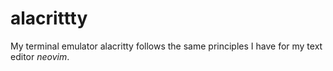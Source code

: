 # alacrittty
My terminal emulator alacritty follows the same principles I have for my text editor *neovim*.
